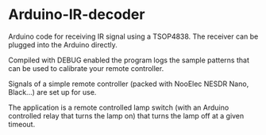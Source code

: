 # Arduino-IR-decoder

Arduino code for receiving IR signal using a TSOP4838. The receiver can be plugged into the Arduino directly.

Compiled with DEBUG enabled the program logs the sample patterns that can be used to calibrate your remote controller.

Signals of a simple remote controller (packed with NooElec NESDR Nano, Black...) are set up for use.

The application is a remote controlled lamp switch (with an Arduino controlled relay that turns the lamp on) that turns the lamp off at a given timeout.

